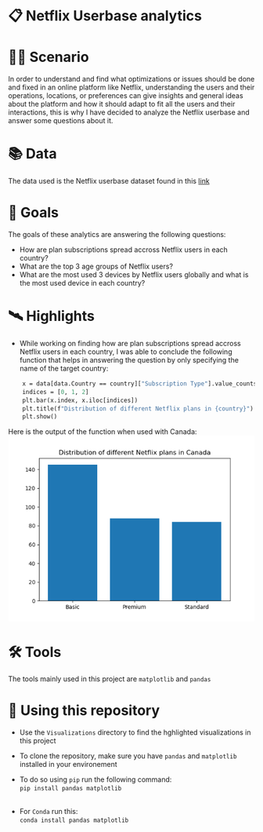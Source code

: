 # 📋 Netflix Userbase analytics

# 👩‍💻 Scenario
In order to understand and find what optimizations or issues should be done and fixed in an online platform like Netflix, understanding the users and their operations, locations, or preferences can give insights and general ideas about the platform and how it should adapt to fit all the users and their interactions, this is why I have decided to analyze the Netflix userbase and answer some questions about it.

# 📚 Data
The data used is the Netflix userbase dataset found in this <a href="https://www.kaggle.com/datasets/arnavsmayan/netflix-userbase-dataset">link</a>

# 🎯 Goals
The goals of these analytics are answering the following questions:
- How are plan subscriptions spread accross Netflix users in each country?
- What are the top 3 age groups of Netflix users?
- What are the most used 3 devices by Netflix users globally and what is the most used device in each country?

# 🛰️ Highlights
- While working on finding how are plan subscriptions spread accross Netflix users in each country, I was able to conclude the following function that helps in answering the question by only specifying the name of the target country:
```def plans_in(country):
    x = data[data.Country == country]["Subscription Type"].value_counts().sort_values(ascending=False)
    indices = [0, 1, 2]
    plt.bar(x.index, x.iloc[indices])
    plt.title(f"Distribution of different Netflix plans in {country}")
    plt.show()
```
Here is the output of the function when used with Canada:
![alt text](Visualizations/Netflix_plans_canada.png)

# 🛠️ Tools
The tools mainly used in this project are ```matplotlib``` and ```pandas```

# 🧪 Using this repository

- Use the ```Visualizations``` directory to find the hghlighted visualizations in this project

- To clone the repository, make sure you have ```pandas``` and ```matplotlib``` installed in your environement

- To do so using ```pip``` run the following command: <br>
```pip install pandas matplotlib``` <br> <br>

- For ```Conda``` run this: <br>
```conda install pandas matplotlib``` <br>
